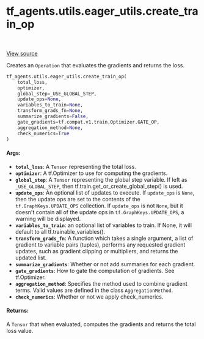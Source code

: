 <div itemscope itemtype="http://developers.google.com/ReferenceObject">
<meta itemprop="name" content="tf_agents.utils.eager_utils.create_train_op" />
<meta itemprop="path" content="Stable" />
</div>

# tf_agents.utils.eager_utils.create_train_op

<table class="tfo-notebook-buttons tfo-api" align="left">
</table>

<a target="_blank" href="https://github.com/tensorflow/agents/tree/master/tf_agents/utils/eager_utils.py">View
source</a>

Creates an `Operation` that evaluates the gradients and returns the loss.

``` python
tf_agents.utils.eager_utils.create_train_op(
    total_loss,
    optimizer,
    global_step=_USE_GLOBAL_STEP,
    update_ops=None,
    variables_to_train=None,
    transform_grads_fn=None,
    summarize_gradients=False,
    gate_gradients=tf.compat.v1.train.Optimizer.GATE_OP,
    aggregation_method=None,
    check_numerics=True
)
```



<!-- Placeholder for "Used in" -->

#### Args:

*   <b>`total_loss`</b>: A `Tensor` representing the total loss.
*   <b>`optimizer`</b>: A tf.Optimizer to use for computing the gradients.
*   <b>`global_step`</b>: A `Tensor` representing the global step variable. If
    left as `_USE_GLOBAL_STEP`, then tf.train.get_or_create_global_step() is
    used.
*   <b>`update_ops`</b>: An optional list of updates to execute. If `update_ops`
    is `None`, then the update ops are set to the contents of the
    `tf.GraphKeys.UPDATE_OPS` collection. If `update_ops` is not `None`, but it
    doesn't contain all of the update ops in `tf.GraphKeys.UPDATE_OPS`, a
    warning will be displayed.
*   <b>`variables_to_train`</b>: an optional list of variables to train. If
    None, it will default to all tf.trainable_variables().
*   <b>`transform_grads_fn`</b>: A function which takes a single argument, a
    list of gradient to variable pairs (tuples), performs any requested gradient
    updates, such as gradient clipping or multipliers, and returns the updated
    list.
*   <b>`summarize_gradients`</b>: Whether or not add summaries for each
    gradient.
*   <b>`gate_gradients`</b>: How to gate the computation of gradients. See
    tf.Optimizer.
*   <b>`aggregation_method`</b>: Specifies the method used to combine gradient
    terms. Valid values are defined in the class `AggregationMethod`.
*   <b>`check_numerics`</b>: Whether or not we apply check_numerics.

#### Returns:

A `Tensor` that when evaluated, computes the gradients and returns the total
loss value.
